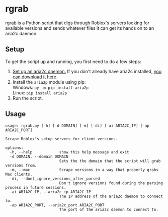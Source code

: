 # rgrab
rgrab is a Python script that digs through Roblox's servers looking for available versions and sends whatever files it can get its hands on to an aria2c daemon.

## Setup
To get the script up and running, you first need to do a few steps:
1. [Set up an aria2c daemon.](https://stackoverflow.com/questions/62101819/how-to-use-aria2c-rpc-server-as-a-daemon) If you don't already have aria2c installed, [you can download it here](https://github.com/aria2/aria2/releases).
2. Install the `aria2p` module using pip:<br>
Windows: `py -m pip install aria2p`<br>
Linux: `pip install aria2p`
3. Run the script.

## Usage
```none
usage: rgrab.py [-h] [-d DOMAIN] [-m] [-di] [-ai ARIA2C_IP] [-ap ARIA2C_PORT]

Scrape Roblox's setup servers for client versions.

options:
  -h, --help            show this help message and exit
  -d DOMAIN, --domain DOMAIN
                        Sets the the domain that the script will grab versions from.
  -m, --mac             Scrape versions in a way that properly grabs Mac clients.
  -di, --dont_ignore_versions_after_parsed
                        Don't ignore versions found during the parsing process in future sessions.
  -ai ARIA2C_IP, --aria2c_ip ARIA2C_IP
                        The IP address of the aria2c daemon to connect to.
  -ap ARIA2C_PORT, --aria2c_port ARIA2C_PORT
                        The port of the aria2c daemon to connect to.
```
